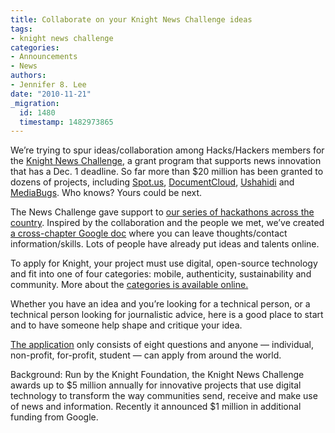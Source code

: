 ```yaml
---
title: Collaborate on your Knight News Challenge ideas
tags:
- knight news challenge
categories:
- Announcements
- News
authors:
- Jennifer 8. Lee
date: "2010-11-21"
_migration:
  id: 1480
  timestamp: 1482973865
---
```


We&#8217;re trying to spur ideas/collaboration among Hacks/Hackers members for the [Knight News Challenge][1], a grant program that supports news innovation that has a Dec. 1 deadline. So far more than $20 million has been granted to dozens of projects, including [Spot.us][2], [DocumentCloud][3], [Ushahidi][4] and [MediaBugs][5]. Who knows? Yours could be next.

The News Challenge gave support to [our series of hackathons across the country][6]. Inspired by the collaboration and the people we met, we&#8217;ve created [a cross-chapter Google doc][7] where you can leave thoughts/contact information/skills. Lots of people have already put ideas and talents online.

To apply for Knight, your project must use digital, open-source technology and fit into one of four categories: mobile, authenticity, sustainability and community. More about the [categories is available online.][8]

Whether you have an idea and you&#8217;re looking for a technical person, or a technical person looking for journalistic advice, here is a good place to start and to have someone help shape and critique your idea.

[The application][9] only consists of eight questions and anyone — individual, non-profit, for-profit, student — can apply from around the world.

Background: Run by the Knight Foundation, the Knight News Challenge awards up to $5 million annually for innovative projects that use digital technology to transform the way communities send, receive and make use of news and information. Recently it announced $1 million in additional funding from Google.

 [1]: http://newschallenge.org
 [2]: http://spot.us/
 [3]: http://documentcloud.org
 [4]: http://ushahidi.org
 [5]: http://mediabugs.org
 [6]: http://hackshackers.com/category/hackathons/
 [7]: http://hckhc.kr/awGIhu
 [8]: http://newschallenge.org/frequently-asked-questions#251n407
 [9]: http://generalapp.newschallenge.org